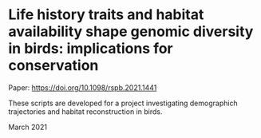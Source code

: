 # Life history traits and habitat availability shape genomic diversity in birds: implications for conservation

Paper: https://doi.org/10.1098/rspb.2021.1441

These scripts are developed for a project investigating demographich trajectories and habitat reconstruction in birds.

March 2021

